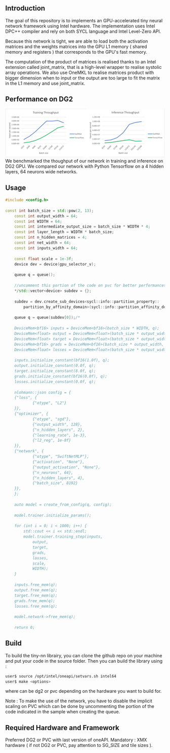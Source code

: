 ## Introduction
The goal of this repository is to implements an GPU-accelerated tiny neural network framework using Intel hardware. The implementation uses Intel DPC++ compiler and rely on both SYCL language and Intel Level-Zero API.

Because this network is tight, we are able to load both the activation matrices and the weights matrices into the GPU L1 memory ( shared memory and registers ) that corresponds to the GPU's fast memory.

The computation of the product of matrices is realised thanks to an Intel extension called joint_matrix, that is a high-level wrapper to realise systolic array operations. We also use OneMKL to realise matrices product with bigger dimension when to input or the output are too large to fit the matrix in the L1 memory and use joint_matrix.

## Performance on DG2
![Image](data/performances.png)
We benchmarked the thoughput of our network in training and inference on DG2 GPU. We compared our network with Python Tensorflow on a 4 hidden layers, 64 neurons wide networks.

## Usage 
```cpp
#include <config.h>

const int batch_size = std::pow(2, 13);
    const int output_width = 64;
    const int WIDTH = 64;
    const int intermediate_output_size = batch_size * WIDTH * 4;
    const int layer_length = WIDTH * batch_size;
    const int n_hidden_matrices = 4;
    const int net_width = 64;
    const int inputs_width = 64;

    const float scale = 1e-3f;
    device dev = device(gpu_selector_v);

    queue q = queue();

    //uncomment this portion of the code on pvc for better performances
    */std::vector<device> subdev = {};

    subdev = dev.create_sub_devices<sycl::info::partition_property::
        partition_by_affinity_domain>(sycl::info::partition_affinity_domain::numa);

    queue q = queue(subdev[0]);/*

    DeviceMem<bf16> inputs = DeviceMem<bf16>(batch_size * WIDTH, q);
    DeviceMem<float> output = DeviceMem<float>(batch_size * output_width, q);
    DeviceMem<float> target = DeviceMem<float>(batch_size * output_width, q);
    DeviceMem<bf16> grads = DeviceMem<bf16>(batch_size * output_width, q);
    DeviceMem<float> losses = DeviceMem<float>(batch_size * output_width, q);

    inputs.initialize_constant(bf16(1.0f), q);
    output.initialize_constant(0.0f, q);
    target.initialize_constant(8.0f, q);
    grads.initialize_constant(bf16(0.0f), q);
    losses.initialize_constant(0.0f, q);

    nlohmann::json config = {
    {"loss", {
            {"otype", "L2"}
    }},
    {"optimizer", {
            {"otype", "sgd"},
            {"output_width", 128},
            {"n_hidden_layers", 2},
            {"learning_rate", 1e-3},
            {"l2_reg", 1e-8f}
    }},
    {"network", {
            {"otype", "SwiftNetMLP"},
            {"activation", "None"},
            {"output_activation", "None"},
            {"n_neurons", 64},
            {"n_hidden_layers", 4},
            {"batch_size", 8192}
    }},
    };

    auto model = create_from_config(q, config);

    model.trainer.initialize_params();

    for (int i = 0; i < 1000; i++) {
        std::cout << i << std::endl;
        model.trainer.training_step(inputs,
            output,
            target,
            grads,
            losses,
            scale,
            WIDTH);
    }

    inputs.free_mem(q);
    output.free_mem(q);
    target.free_mem(q);
    grads.free_mem(q);
    losses.free_mem(q);

    model.network->free_mem(q);

    return 0;

```

## Build

To build the tiny-nn librairy, you can clone the github repo on your machine and put your code in the source folder.
Then you can build the library using :

```sh
user$ source /opt/intel/oneapi/setvars.sh intel64
user$ make <options>
```

where <options> can be dg2 or pvc depending on the hardware you want to build for.

Note : To make the use of the network, you have to disable the implicit scaling on PVC which can be done by uncommenting the portion of the code indicated in the sample when creating the queue.

## Required Hardware and Framework
Preferred DG2 or PVC with last version of oneAPI.
Mandatory : XMX hardware ( if not DG2 or PVC, pay attention to SG_SIZE and tile sizes ).




